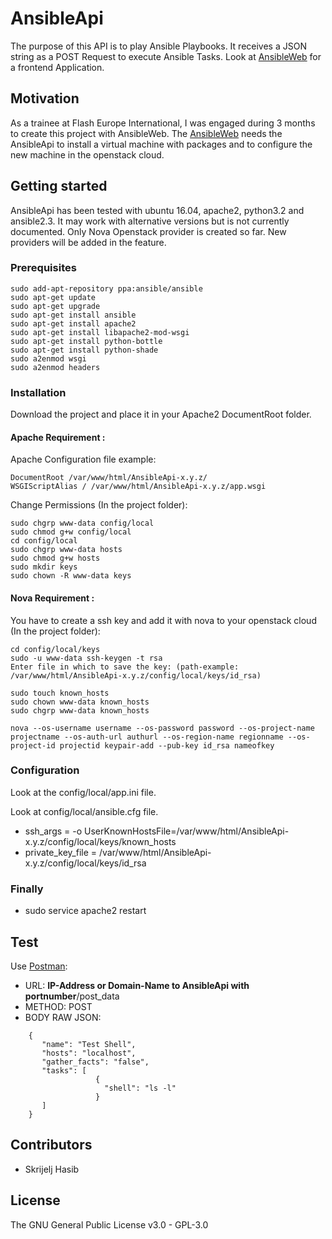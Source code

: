 # AnsibleApi

The purpose of this API is to play Ansible Playbooks. It receives a JSON string as a POST Request to execute Ansible Tasks.
Look at [AnsibleWeb](https://github.com/skrijeljhasib/AnsibleWeb) for a frontend Application.

## Motivation

As a trainee at Flash Europe International, I was engaged during 3 months to create this project with AnsibleWeb.
The [AnsibleWeb](https://github.com/skrijeljhasib/AnsibleWeb) needs the AnsibleApi to install a virtual machine with packages and to configure the new machine in the openstack cloud.

## Getting started

AnsibleApi has been tested with ubuntu 16.04, apache2, python3.2 and ansible2.3.
It may work with alternative versions but is not currently documented.
Only Nova Openstack provider is created so far. New providers will be added in the feature. 

### Prerequisites

```
sudo add-apt-repository ppa:ansible/ansible
sudo apt-get update
sudo apt-get upgrade
sudo apt-get install ansible
sudo apt-get install apache2
sudo apt-get install libapache2-mod-wsgi
sudo apt-get install python-bottle
sudo apt-get install python-shade
sudo a2enmod wsgi
sudo a2enmod headers
```

### Installation

Download the project and place it in your Apache2 DocumentRoot folder.

#### Apache Requirement :

Apache Configuration file example:
```
DocumentRoot /var/www/html/AnsibleApi-x.y.z/
WSGIScriptAlias / /var/www/html/AnsibleApi-x.y.z/app.wsgi
```

Change Permissions (In the project folder):
```
sudo chgrp www-data config/local
sudo chmod g+w config/local
cd config/local
sudo chgrp www-data hosts
sudo chmod g+w hosts
sudo mkdir keys
sudo chown -R www-data keys
```

#### Nova Requirement :
You have to create a ssh key and add it with nova to your openstack cloud (In the project folder):
```
cd config/local/keys
sudo -u www-data ssh-keygen -t rsa
Enter file in which to save the key: (path-example: /var/www/html/AnsibleApi-x.y.z/config/local/keys/id_rsa)

sudo touch known_hosts
sudo chown www-data known_hosts
sudo chgrp www-data known_hosts

nova --os-username username --os-password password --os-project-name projectname --os-auth-url authurl --os-region-name regionname --os-project-id projectid keypair-add --pub-key id_rsa nameofkey
```

### Configuration

Look at the config/local/app.ini file.

Look at config/local/ansible.cfg file.

* ssh_args = -o UserKnownHostsFile=/var/www/html/AnsibleApi-x.y.z/config/local/keys/known_hosts
* private_key_file = /var/www/html/AnsibleApi-x.y.z/config/local/keys/id_rsa

### Finally 

* sudo service apache2 restart

## Test

Use [Postman](https://www.getpostman.com/):

* URL: **IP-Address or Domain-Name to AnsibleApi with portnumber**/post_data
* METHOD: POST
* BODY RAW JSON: 
```
    {
       "name": "Test Shell",
       "hosts": "localhost",
       "gather_facts": "false",
       "tasks": [
                   {
                     "shell": "ls -l"
                   }
       ]
    }

```

## Contributors

* Skrijelj Hasib

## License
The GNU General Public License v3.0 - GPL-3.0
